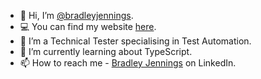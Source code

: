 - 👋 Hi, I’m [@bradleyjennings](https://github.com/bradleyjennings).
- 💻 You can find my website [here](http://www.bradleyjennings.co.uk).
- 👀 I’m a Technical Tester specialising in Test Automation.
- 🌱 I’m currently learning about TypeScript.
- 📫 How to reach me - [Bradley Jennings](https://www.linkedin.com/in/bradley-jennings-b55a14181/) on LinkedIn.

<!---
bradleyjennings/bradleyjennings is a ✨ special ✨ repository because its `README.md` (this file) appears on your GitHub profile.
You can click the Preview link to take a look at your changes.
--->
